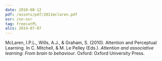 ```yaml
---
date: 2010-08-12
pdf: /assets/pdf/2011mclaren.pdf
osr: /no-osr
tag: freecatPL
alcs: 2014-07-07
---
```


McLaren, I.P.L., Wills, A.J., & Graham, S. (2010). Attention and Perceptual Learning. In C. Mitchell, & M. Le Pelley (Eds.). _Attention and associative learning: From brain to behaviour_. Oxford: Oxford University Press.

